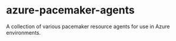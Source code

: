 # azure-pacemaker-agents
A collection of various pacemaker resource agents for use in Azure environments.

